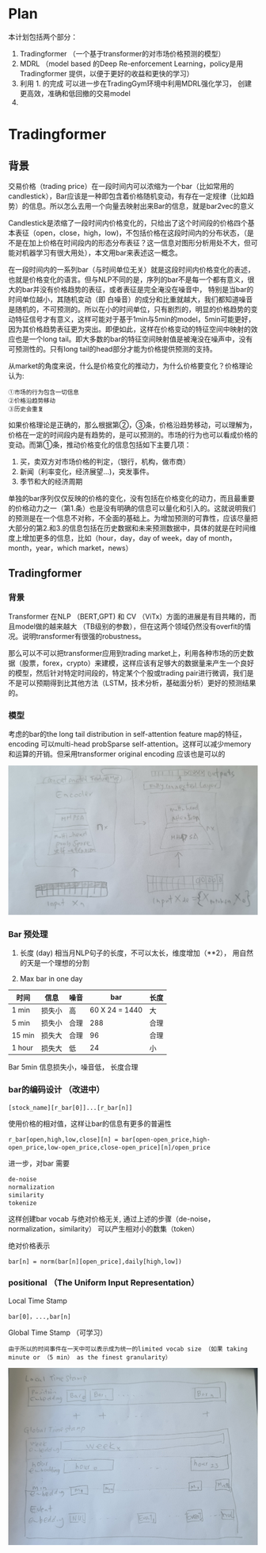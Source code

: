 # Plan
本计划包括两个部分：
1. Tradingformer （一个基于transformer的对市场价格预测的模型）
2. MDRL （model based 的Deep Re-enforcement Learning，policy是用Tradingformer 提供，以便于更好的收益和更快的学习）
3. 利用 1. 的完成 可以进一步在TradingGym环境中利用MDRL强化学习， 创建更高效，准确和低回撤的交易model
4. 

# Tradingformer

## 背景
交易价格（trading price）在一段时间内可以浓缩为一个bar（比如常用的candlestick），Bar应该是一种即包含着价格随机变动，有存在一定规律（比如趋势）的信息。所以怎么去用一个向量去映射出来Bar的信息，就是bar2vec的意义

Candlestick是浓缩了一段时间内价格变化的，只给出了这个时间段的价格四个基本表征（open，close，high，low)，不包括价格在这段时间内的分布状态，（是不是在加上价格在时间段内的形态分布表征？这一信息对图形分析用处不大，但可能对机器学习有很大用处），本文用bar来表述这一概念。

在一段时间内的一系列bar（与时间单位无关）就是这段时间内价格变化的表述，也就是价格变化的语言。但与NLP不同的是，序列的bar不是每一个都有意义，很大的bar并没有价格趋势的表征，或者表征是完全淹没在噪音中， 特别是当bar的时间单位越小，其随机变动（即 白噪音）的成分和比重就越大，我们都知道噪音是随机的，不可预测的。所以在小的时间单位，只有剧烈的，明显的价格趋势的变动特征信号才有意义，这样可能对于基于1min与5min的model，5min可能更好，因为其价格趋势表征更为突出。即便如此，这样在价格变动的特征空间中映射的效应也是一个long tail。即大多数的bar的特征空间映射值是被淹没在噪声中，没有可预测性的。只有long tail的head部分才能为价格提供预测的支持。

从market的角度来说，什么是价格变化的推动力，为什么价格要变化？价格理论认为:

    ①市场的行为包含一切信息
    ②价格沿趋势移动
    ③历史会重复

如果价格理论是正确的，那么根据第②，③条，价格沿趋势移动，可以理解为，价格在一定的时间段内是有趋势的，是可以预测的。市场的行为也可以看成价格的变动。而第①条，推动价格变化的信息包括如下主要几项：
1. 买，卖双方对市场价格的判定，（银行，机构，做市商）
2. 新闻（利率变化，经济展望...)，突发事件。
3. 季节和大的经济周期

单独的bar序列仅仅反映的价格的变化，没有包括在价格变化的动力，而且最重要的价格动力之一（第1.条）也是没有明确的信息可以量化和引入的。这就说明我们的预测是在一个信息不对称，不全面的基础上。为增加预测的可靠性，应该尽量把大部分的第2.和3.的信息包括在历史数据和未来预测数据中，具体的就是在时间维度上增加更多的信息，比如（hour，day，day of week，day of month，month，year，which market，news）

## Tradingformer

### 背景
Transformer 在NLP （BERT,GPT) 和 CV （ViTx）方面的进展是有目共睹的，而且model做的越来越大 （TB级别的参数），但在这两个领域仍然没有overfit的情况。说明transformer有很强的robustness。

那么可以不可以把transformer应用到trading market上，利用各种市场的历史数据（股票，forex，crypto）来建模，这样应该有足够大的数据量来产生一个良好的模型，然后针对特定时间段的，特定某个个股或trading pair进行微调，我们是不是可以预期得到比其他方法（LSTM，技术分析，基础面分析）更好的预测结果的。

### 模型

考虑的bar的the long tail distribution in self-attention feature map的特征，encoding 可以multi-head probSparse self-attention。这样可以减少memory 和运算的开销。但采用transformer original encoding 应该也是可以的

![model](../papers/images/20220117_140910.jpg)
### Bar 预处理
1. 长度 (day) 
相当月NLP句子的长度，不可以太长，维度增加（**2）， 用自然的天是一个理想的分割

2. Max bar in one day 

| 时间 | 信息|噪音|bar|长度|
| --- | --- | --- | --- | --- |
|1 min  |损失小| 高 | 60 X 24 = 1440 | 大 |
|5 min  |损失小| 合理 | 288 | 合理 |
|15 min  |损失大| 合理 | 96 |合理 |
|1 hour  |损失大| 低 | 24 | 小 |


Bar 5min 信息损失小，噪音低， 长度合理


### bar的编码设计 （改进中）

    [stock_name][r_bar[0]]...[r_bar[n]]

使用价格的相对值，这样让bar的信息有更多的普遍性

    r_bar[open,high,low,close][n] = bar[open-open_price,high-open_price,low-open_price,close-open_price][n]/open_price

进一步，对bar 需要 

    de-noise
    normalization
    similarity 
    tokenize

这样创建bar vocab 与绝对价格无关, 通过上述的步骤（de-noise，normalization，similarity） 可以产生相对小的数集（token）

绝对价格表示 

    bar[n] = norm(bar[n][open_price],daily[high,low])

### positional （The Uniform Input Representation）

Local Time Stamp 

    bar[0]，...,bar[n]

Global Time Stamp （可学习）

    由于所以的时间事件在一天中可以表示成为统一的limited vocab size （如果 taking minute or （5 min） as the finest granularity）
![model](../papers/images/20220117_095832.jpg)











